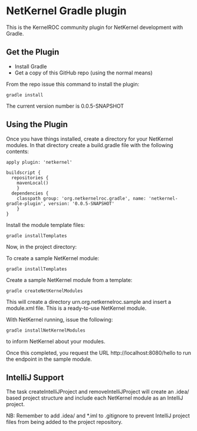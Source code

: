 NetKernel Gradle plugin
=======================

This is the KernelROC community plugin for NetKernel development with Gradle.

Get the Plugin
--------------

- Install Gradle
- Get a copy of this GitHub repo (using the normal means)

From the repo issue this command to install the plugin:

``gradle install``

The current version number is 0.0.5-SNAPSHOT

Using the Plugin
----------------

Once you have things installed, create a directory for your NetKernel modules. In that directory
create a build.gradle file with the following contents:

```
apply plugin: 'netkernel'

buildscript {
  repositories {
    mavenLocal()
    }
  dependencies {
    classpath group: 'org.netkernelroc.gradle', name: 'netkernel-gradle-plugin', version: '0.0.5-SNAPSHOT'
    }
}
```

Install the module template files:

```gradle installTemplates```


Now, in the project directory:

To create a sample NetKernel module:

```gradle installTemplates```

Create a sample NetKernel module from a template:

```gradle createNetKernelModules```

This will create a directory urn.org.netkernelroc.sample and insert a module.xml file. This is a ready-to-use
NetKernel module.

With NetKernel running, issue the following:

```gradle installNetKernelModules```

to inform NetKernel about your modules.

Once this completed, you request the URL http://localhost:8080/hello to run the endpoint in the sample module.

IntelliJ Support
----------------

The task createIntelliJProject and removeIntelliJProject will create an .idea/ based project structure and
include each NetKernel module as an IntelliJ project.

NB: Remember to add .idea/ and *.iml to .gitignore to prevent IntelliJ project files from being added to
the project repository.


